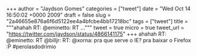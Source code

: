 
+++
author = "Jaydson Gomes"
categories = ["tweet"]
date = "Wed Oct 14 16:50:02 +0000 2009"
draft = false
slug = "2a46655e876a6f6d5122ee4a4bfcbe4bb17218bc"
tags = ["tweet"]
title = """ahahah RT: @eminetto: RT ..."""
tweet = true
micro = true
tweet_url = "https://twitter.com/jaydson/status/4866141175"
+++
ahahah RT: @eminetto: RT @billjr: RT: @xorna: pra que serve o IE? pra baixar o Firefox :P #perolasdodrimio
